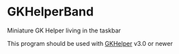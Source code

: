 # GKHelperBand
 Miniature GK Helper living in the taskbar

This program should be used with [GKHelper](https://github.com/XiaoGeNintendo/GKHelper) v3.0 or newer